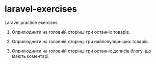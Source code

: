 # laravel-exercises
Laravel practice exercises

1. Оприлюднити на головній сторінці три останніх товарів.

2. Оприлюднити на головній сторінці три найпопулярніших товарів.

3. Оприлюднити на головній сторінці три останніх дописів блогу, що мають коментарі.


